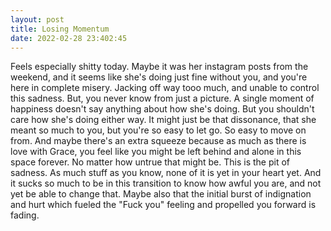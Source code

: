 ```yaml
---
layout: post
title: Losing Momentum
date: 2022-02-28 23:402:45
---
```


Feels especially shitty today. Maybe it was her instagram posts from the weekend, and it seems like she's doing just fine without you, and you're here in complete misery. Jacking off way tooo much, and unable to control this sadness. But, you never know from just a picture. A single moment of happiness doesn't say anything about how she's doing. But you shouldn't care how she's doing either way. It might just be that dissonance, that she meant so much to you, but you're so easy to let go. So easy to move on from. And maybe there's an extra squeeze because as much as there is love with Grace, you feel like you might be left behind and alone in this space forever. No matter how untrue that might be. This is the pit of sadness.
As much stuff as you know, none of it is yet in your heart yet. And it sucks so much to be in this transition to know how awful you are, and not yet be able to change that. 
Maybe also that the initial burst of indignation and hurt which fueled the "Fuck you" feeling and propelled you forward is fading. 